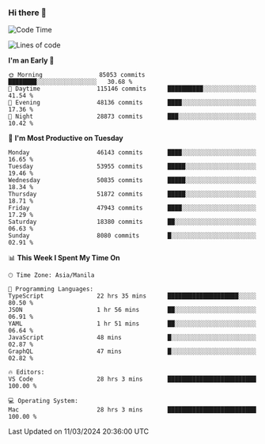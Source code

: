### Hi there 👋

<!--START_SECTION:waka-->
![Code Time](http://img.shields.io/badge/Code%20Time-4%2C948%20hrs%2020%20mins-blue)

![Lines of code](https://img.shields.io/badge/From%20Hello%20World%20I%27ve%20Written-119.1%20million%20lines%20of%20code-blue)

**I'm an Early 🐤** 

```text
🌞 Morning                85053 commits       ████████░░░░░░░░░░░░░░░░░   30.68 % 
🌆 Daytime                115146 commits      ██████████░░░░░░░░░░░░░░░   41.54 % 
🌃 Evening                48136 commits       ████░░░░░░░░░░░░░░░░░░░░░   17.36 % 
🌙 Night                  28873 commits       ███░░░░░░░░░░░░░░░░░░░░░░   10.42 % 
```
📅 **I'm Most Productive on Tuesday** 

```text
Monday                   46143 commits       ████░░░░░░░░░░░░░░░░░░░░░   16.65 % 
Tuesday                  53955 commits       █████░░░░░░░░░░░░░░░░░░░░   19.46 % 
Wednesday                50835 commits       █████░░░░░░░░░░░░░░░░░░░░   18.34 % 
Thursday                 51872 commits       █████░░░░░░░░░░░░░░░░░░░░   18.71 % 
Friday                   47943 commits       ████░░░░░░░░░░░░░░░░░░░░░   17.29 % 
Saturday                 18380 commits       ██░░░░░░░░░░░░░░░░░░░░░░░   06.63 % 
Sunday                   8080 commits        █░░░░░░░░░░░░░░░░░░░░░░░░   02.91 % 
```


📊 **This Week I Spent My Time On** 

```text
🕑︎ Time Zone: Asia/Manila

💬 Programming Languages: 
TypeScript               22 hrs 35 mins      ████████████████████░░░░░   80.50 % 
JSON                     1 hr 56 mins        ██░░░░░░░░░░░░░░░░░░░░░░░   06.91 % 
YAML                     1 hr 51 mins        ██░░░░░░░░░░░░░░░░░░░░░░░   06.64 % 
JavaScript               48 mins             █░░░░░░░░░░░░░░░░░░░░░░░░   02.87 % 
GraphQL                  47 mins             █░░░░░░░░░░░░░░░░░░░░░░░░   02.82 % 

🔥 Editors: 
VS Code                  28 hrs 3 mins       █████████████████████████   100.00 % 

💻 Operating System: 
Mac                      28 hrs 3 mins       █████████████████████████   100.00 % 
```


 Last Updated on 11/03/2024 20:36:00 UTC
<!--END_SECTION:waka-->


<!--
**rad182/rad182** is a ✨ _special_ ✨ repository because its `README.md` (this file) appears on your GitHub profile.

Here are some ideas to get you started:

- 🔭 I’m currently working on ...
- 🌱 I’m currently learning ...
- 👯 I’m looking to collaborate on ...
- 🤔 I’m looking for help with ...
- 💬 Ask me about ...
- 📫 How to reach me: ...
- 😄 Pronouns: ...
- ⚡ Fun fact: ...
-->
